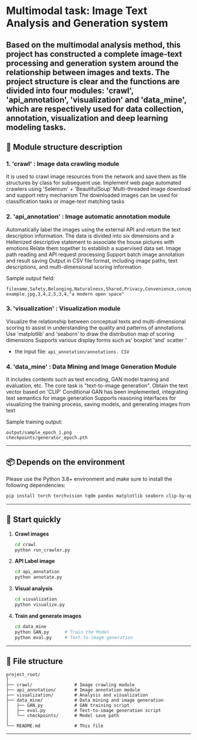 # Multimodal task: Image Text Analysis and Generation system

Based on the multimodal analysis method, 
this project has constructed a complete image-text 
processing and generation system around the 
relationship between images and texts. 
The project structure is clear and the functions 
are divided into four modules: 'crawl', 
'api_annotation', 'visualization' and 'data_mine', 
which are respectively used for data collection, 
annotation, visualization and deep learning modeling tasks.
---

## 📁 Module structure description

### 1. 'crawl' : Image data crawling module
It is used to crawl image resources from the network and save them as file structures by class for subsequent use.
Implement web page automated crawlers using 'Selenium' + 'BeautifulSoup'
Multi-threaded image download and support retry mechanism
The downloaded images can be used for classification tasks or image-text matching tasks

### 2. 'api_annotation' : Image automatic annotation module
Automatically label the images using the external API and return the text description information.
The data is divided into six dimensions and a Hellenized descriptive statement to associate the house pictures with emotions
Relate them together to establish a supervised data set.
Image path reading and API request processing
Support batch image annotation and result saving
Output in CSV file format, including image paths, text descriptions, and multi-dimensional scoring information

Sample output field:
```csv
filename,Safety,Belonging,Naturalness,Shared,Privacy,Convenience,concept_text
example.jpg,3,4,2,5,3,4,"a modern open space"
```

### 3. 'visualization' : Visualization module
Visualize the relationship between conceptual texts and multi-dimensional scoring to assist in understanding the quality and patterns of annotations.
Use 'matplotlib' and 'seaborn' to draw the distribution map of scoring dimensions
Supports various display forms such as' boxplot 'and' scatter '
- the input file: ` api_annotation/annotations. CSV `

### 4. 'data_mine' : Data Mining and Image Generation Module
It includes contents such as text encoding, GAN model training and evaluation, etc. The core task is "text-to-image generation".
Obtain the text vector based on 'CLIP'
Conditional GAN has been implemented, integrating text semantics for image generation
Supports reasoning interfaces for visualizing the training process, saving models, and generating images from text

Sample training output:
```
output/sample_epoch_1.png
checkpoints/generator_epoch.pth
```

---

## 📦 Depends on the environment

Please use the Python 3.8+ environment and make sure to install the following dependencies:
```bash
pip install torch torchvision tqdm pandas matplotlib seaborn clip-by-openai
```

---

## 🚀 Start quickly

1. **Crawl images**
   ```bash
   cd crawl
   python run_crawler.py
   ```

2. **API Label image**
   ```bash
   cd api_annotation
   python annotate.py
   ```

3. **Visual analysis**
   ```bash
   cd visualization
   python visualize.py
   ```

4. **Train and generate images**
   ```bash
   cd data_mine
   python GAN.py      # Train the Model
   python eval.py     # Text-to-image generation
   ```

---

## 📄 File structure
```
project_root/
│
├── crawl/                # Image crawling module
├── api_annotation/       # Image annotation module
├── visualization/        # Analysis and visualization
├── data_mine/            # Data mining and image generation
│   ├── GAN.py            # GAN training script
│   ├── eval.py           # Text-to-image generation script
│   └── checkpoints/      # Model save path
│
└── README.md             # This file

```

---

